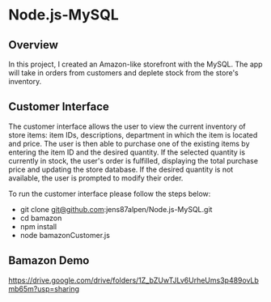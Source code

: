 # Node.js-MySQL

## Overview
In this project, I created an Amazon-like storefront with the MySQL. The app will take in orders from customers and deplete stock from the store's inventory. 

## Customer Interface

The customer interface allows the user to view the current inventory of store items: item IDs, descriptions, department in which the item is located and price. The user is then able to purchase one of the existing items by entering the item ID and the desired quantity. If the selected quantity is currently in stock, the user's order is fulfilled, displaying the total purchase price and updating the store database. If the desired quantity is not available, the user is prompted to modify their order.

To run the customer interface please follow the steps below:

- git clone git@github.com:jens87alpen/Node.js-MySQL.git
- cd bamazon
- npm install
- node bamazonCustomer.js

## Bamazon Demo
https://drive.google.com/drive/folders/1Z_bZUwTJLv6UrheUms3p489ovLbmb65m?usp=sharing

